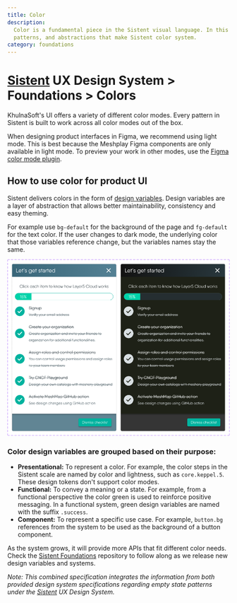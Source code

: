 ```yaml
---
title: Color
description:
  Color is a fundamental piece in the Sistent visual language. In this guide you will learn about the principles,
  patterns, and abstractions that make Sistent color system.
category: foundations
---
```


# [Sistent](https://design.khulnasoft.com) UX Design System > Foundations > Colors

KhulnaSoft's UI offers a variety of different color modes. Every pattern in Sistent is built to work across all color modes out of the box.

When designing product interfaces in Figma, we recommend using light mode. This is best because the Meshplay Figma components are only available in light mode.
To preview your work in other modes, use the [Figma color mode plugin](https://www.figma.com/community/plugin/992128487074360945/Change-Color-Mode).

## How to use color for product UI

Sistent delivers colors in the form of [design variables](https://design.khulnasoft.com/foundations/colors). Design variables are a layer of abstraction that allows better maintainability, consistency and easy theming.

For example use `bg-default` for the background of the page and `fg-default` for the text color. If the user changes to dark mode, the underlying color that those variables reference change, but the variables names stay the same.

<img
  width="960"
  alt="Same component shown in light mode and dark mode color palettes"
  src="./stepper.png"
/>

### Color design variables are grouped based on their purpose:

- **Presentational:** To represent a color. For example, the color steps in the Sistent scale are named by color and lightness, such as `core.keppel.5`. These design tokens don't support color modes.
- **Functional:** To convey a meaning or a state. For example, from a functional perspective the color green is used to reinforce positive messaging. In a functional system, green design variables are named with the suffix `.success`.
- **Component:** To represent a specific use case. For example, `button.bg` references from the system to be used as the background of a button component.

As the system grows, it will provide more APIs that fit different color needs. Check the [Sistent Foundations](https://github.com/khulnasoft/sistent/releases/) repository to follow along as we release new design variables and systems.

_Note: This combined specification integrates the information from both provided design system specifications regarding empty state patterns under the [Sistent](https://design.khulnasoft.com) UX Design System._
